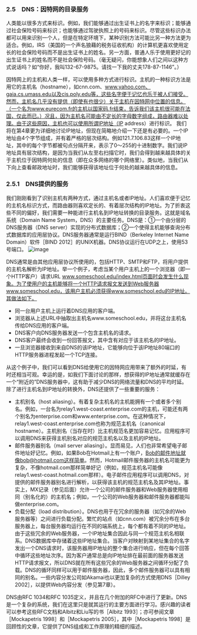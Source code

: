 ### 2.5　DNS：因特网的目录服务

​		人类能以很多方式来标识。例如，我们能够通过出生证书上的名字来标识；能够通过社会保险号码来标识；也能够通过驾驶执照上的号码来标识。尽管这些标识办法都可以用来识别一个人，但是在特定环境下，某种识别方法可能比另一种方法更为适合。例如，IRS（美国的一个声名狼藉的税务征收机构）的计算机更喜欢使用定长的社会保险号码而不是出生证书上的姓名。另一方面，普通人乐于使用更好记的出生证书上的姓名而不是社会保险号码。（毫无疑问，你能想象人们之间以这种方式说话吗？如“你好，我叫132-67-9875。请找一下我的丈夫178-87-1146”。）

​		因特网上的主机和人类一样，可以使用多种方式进行标识。主机的一种标识方法是用它的主机名（hostname），如cnn.com、www.yahoo.com、gaia.cs.umass.edu以及cis.poly.edu等，这些名字便于记忆也乐于被人们接受。然而，主机名几乎没有提供（即使有也很少）关于主机在因特网中位置的信息。（一个名为www.eurecom.fr的主机以国家码.fr结束，告诉我们该主机很可能在法国，仅此而已。）况且，因为主机名可能由不定长的字母数字组成，路由器难以处理。由于这些原因，主机也可以使用所谓IP地址（IP address）进行标识。
我们将在第4章更为详细地讨论IP地址，但现在简略地介绍一下还是有必要的。一个IP地址由4个字节组成，并有着严格的层次结构。例如121.7.106.83这样一个IP地址，其中的每个字节都被句点分隔开来，表示了0～255的十进制数字。我们说IP地址具有层次结构，是因为当我们从左至右扫描它时，我们会得到越来越具体的关于主机位于因特网何处的信息（即在众多网络的哪个网络里）。类似地，当我们从下向上查看邮政地址时，我们能够获得该地址位于何处的越来越具体的信息。

### 2.5.1　DNS提供的服务

​		我们刚刚看到了识别主机有两种方式，通过主机名或者IP地址。人们喜欢便于记忆的主机名标识方式，而路由器则喜欢定长的、有着层次结构的IP地址。为了折衷这些不同的偏好，我们需要一种能进行主机名到IP地址转换的目录服务。这就是域名系统（Domain Name System，DNS）的主要任务。DNS是：①一个由分层的DNS服务器（DNS server）实现的分布式数据库；②一个使得主机能够查询分布式数据库的应用层协议。DNS服务器通常是运行BIND（Berkeley Internet Name Domain）软件［BIND 2012］的UNIX机器。DNS协议运行在UDP之上，使用53号端口。
![image](https://yqfile.alicdn.com/359d02ce8931251d0f3a6f17d233a76650838a53.png)

​		DNS通常是由其他应用层协议所使用的，包括HTTP、SMTP和FTP，将用户提供的主机名解析为IP地址。举一个例子，考虑当某个用户主机上的一个浏览器（即一个HTTP客户）请求URL www.someschool.edu/index.html页面时会发生什么现象。为了使用户的主机能够将一个HTTP请求报文发送到Web服务器www.someschool.edu，该用户主机必须获得www.someschool.edu的IP地址。其做法如下。

- 同一台用户主机上运行着DNS应用的客户端。
- 浏览器从上述URL中抽取出主机名www.someschool.edu，并将这台主机名传给DNS应用的客户端。
- DNS客户向DNS服务器发送一个包含主机名的请求。
- DNS客户最终会收到一份回答报文，其中含有对应于该主机名的IP地址。
- 一旦浏览器接收到来自DNS的该IP地址，它能够向位于该IP地址80端口的HTTP服务器进程发起一个TCP连接。

从这个例子中，我们可以看到DNS给使用它的因特网应用带来了额外的时延，有时还相当可观。幸运的是，如我们下面讨论的那样，想获得的IP地址通常就缓存在一个“附近的”DNS服务器中，这有助于减少DNS的网络流量和DNS的平均时延。
除了进行主机名到IP地址的转换外，DNS还提供了一些重要的服务：

- 主机别名（host aliasing）。有着复杂主机名的主机能拥有一个或者多个别名。例如，一台名为relay1.west-coast.enterprise.com的主机，可能还有两个别名为enterprise.com和www.enterprise.com。在这种情况下，relay1.west-coast.enterprise.com也称为规范主机名（canonical hostname）。主机别名（当存在时）比主机规范名更加容易记忆。应用程序可以调用DNS来获得主机别名对应的规范主机名以及主机的IP地址。
- 邮件服务器别名（mail server aliasing）。显而易见，人们也非常希望电子邮件地址好记忆。例如，如果Bob在Hotmail上有一个账户，Bob的邮件地址就像bob@hotmail.com这样简单。然而，Hotmail邮件服务器的主机名可能更为复杂，不像hotmail.com那样简单好记（例如，规范主机名可能像relay1.west-coast.hotmail.com那样）。电子邮件应用程序可以调用DNS，对提供的邮件服务器别名进行解析，以获得该主机的规范主机名及其IP地址。事实上，MX记录（参见后面）允许一个公司的邮件服务器和Web服务器使用相同（别名化的）的主机名；例如，一个公司的Web服务器和邮件服务器都能叫做enterprise.com。
- 负载分配（load distribution）。DNS也用于在冗余的服务器（如冗余的Web服务器等）之间进行负载分配。繁忙的站点（如cnn.com）被冗余分布在多台服务器上，每台服务器均运行在不同的端系统上，每个都有着不同的IP地址。由于这些冗余的Web服务器，一个IP地址集合因此与同一个规范主机名相联系。DNS数据库中存储着这些IP地址集合。当客户对映射到某地址集合的名字发出一个DNS请求时，该服务器用IP地址的整个集合进行响应，但在每个回答中循环这些地址次序。因为客户通常总是向IP地址排在最前面的服务器发送HTTP请求报文，所以DNS就在所有这些冗余的Web服务器之间循环分配了负载。DNS的循环同样可以用于邮件服务器，因此，多个邮件服务器可以具有相同的别名。一些内容分发公司如Akamai也以更加复杂的方式使用DNS［Dilley 2002］，以提供Web内容分发（参见第7章）。

DNS由RFC 1034和RFC 1035定义，并且在几个附加的RFC中进行了更新。DNS是一个复杂的系统，我们在这里只是就其运行的主要方面进行学习。感兴趣的读者可以参考这些RFC文档和Albitz和Liu写的书［Albitz 1993］；亦可参阅文章［Mockapetris 1998］和［Mockapetris 2005］，其中［Mockapetris 1998］是回顾性的文章，它提供了DNS组成和工作原理的精细的描述。